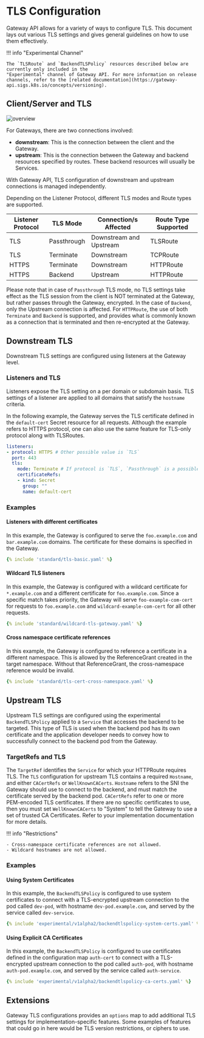 # TLS Configuration

Gateway API allows for a variety of ways to configure TLS. This document lays
out various TLS settings and gives general guidelines on how to use them
effectively.

!!! info "Experimental Channel"

    The `TLSRoute` and `BackendTLSPolicy` resources described below are currently only included in the
    "Experimental" channel of Gateway API. For more information on release
    channels, refer to the [related documentation](https://gateway-api.sigs.k8s.io/concepts/versioning).

## Client/Server and TLS

![overview](/images/tls-overview.svg)

For Gateways, there are two connections involved:

- **downstream**: This is the connection between the client and the Gateway.
- **upstream**: This is the connection between the Gateway and backend resources
   specified by routes. These backend resources will usually be Services.

With Gateway API, TLS configuration of downstream and
upstream connections is managed independently.

Depending on the Listener Protocol, different TLS modes and Route types are supported.

| Listener Protocol | TLS Mode    | Connection/s Affected   | Route Type Supported |
|-------------------|-------------|-------------------------|----------------------|
| TLS               | Passthrough | Downstream and Upstream | TLSRoute             |
| TLS               | Terminate   | Downstream              | TCPRoute             |
| HTTPS             | Terminate   | Downstream              | HTTPRoute            |
| HTTPS             | Backend     | Upstream                | HTTPRoute            |

Please note that in case of `Passthrough` TLS mode, no TLS settings take
effect as the TLS session from the client is NOT terminated at the Gateway, but rather
passes through the Gateway, encrypted.
In the case of `Backend`, only the Upstream connection is affected.
For `HTTPRoute`, the use of both `Terminate` and `Backend` is supported, and provides what
is commonly known as a connection that is terminated and then re-encrypted at the Gateway.

## Downstream TLS

Downstream TLS settings are configured using listeners at the Gateway level.

### Listeners and TLS

Listeners expose the TLS setting on a per domain or subdomain basis.
TLS settings of a listener are applied to all domains that satisfy the
`hostname` criteria.

In the following example, the Gateway serves the TLS certificate
defined in the `default-cert` Secret resource for all requests.
Although the example refers to HTTPS protocol, one can also use the same
feature for TLS-only protocol along with TLSRoutes.

```yaml
listeners:
- protocol: HTTPS # Other possible value is `TLS`
  port: 443
  tls:
    mode: Terminate # If protocol is `TLS`, `Passthrough` is a possible mode
    certificateRefs:
    - kind: Secret
      group: ""
      name: default-cert
```

### Examples

#### Listeners with different certificates

In this example, the Gateway is configured to serve the `foo.example.com` and
`bar.example.com` domains. The certificate for these domains is specified
in the Gateway.

```yaml
{% include 'standard/tls-basic.yaml' %}
```

#### Wildcard TLS listeners

In this example, the Gateway is configured with a wildcard certificate for
`*.example.com` and a different certificate for `foo.example.com`.
Since a specific match takes priority, the Gateway will serve
`foo-example-com-cert` for requests to `foo.example.com` and
`wildcard-example-com-cert` for all other requests.

```yaml
{% include 'standard/wildcard-tls-gateway.yaml' %}
```

#### Cross namespace certificate references

In this example, the Gateway is configured to reference a certificate in a
different namespace. This is allowed by the ReferenceGrant created in the
target namespace. Without that ReferenceGrant, the cross-namespace reference
would be invalid.

```yaml
{% include 'standard/tls-cert-cross-namespace.yaml' %}
```

## Upstream TLS

Upstream TLS settings are configured using the experimental `BackendTLSPolicy`
applied to a `Service` that accesses the backend to be targeted.
This type of TLS is used when the backend pod has its own certificate and the
application developer needs to convey how to successfully connect to the
backend pod from the Gateway.

### TargetRefs and TLS

The `TargetRef` identifies the `Service` for which your HTTPRoute requires TLS.
The `TLS` configuration for upstream TLS contains a required `Hostname`, and either
`CACertRefs` or `WellKnownCACerts`.
`Hostname` refers to the SNI the Gateway should use to connect to the backend, and
must match the certificate served by the backend pod.
`CACertRefs` refer to one or more PEM-encoded TLS certificates.
If there are no specific certificates to use, then you must set `WellKnownCACerts` to
"System" to tell the Gateway to use a set of trusted CA Certificates.  Refer to your
implementation documentation for more details.

!!! info "Restrictions"

    - Cross-namespace certificate references are not allowed.
    - Wildcard hostnames are not allowed.

### Examples

#### Using System Certificates

In this example, the `BackendTLSPolicy` is configured to use system certificates
to connect with a TLS-encrypted upstream connection to the pod called `dev-pod`,
with hostname `dev-pod.example.com`, and
served by the service called `dev-service`.

```yaml
{% include 'experimental/v1alpha2/backendtlspolicy-system-certs.yaml' %}
```

#### Using Explicit CA Certificates

In this example, the `BackendTLSPolicy` is configured to use certificates defined
in the configuration map `auth-cert`
to connect with a TLS-encrypted upstream connection to the pod called `auth-pod`,
with hostname `auth-pod.example.com`, and
served by the service called `auth-service`.

```yaml
{% include 'experimental/v1alpha2/backendtlspolicy-ca-certs.yaml' %}
```

## Extensions

Gateway TLS configurations provides an `options` map to add additional TLS
settings for implementation-specific features. Some examples of features that
could go in here would be TLS version restrictions, or ciphers to use.
